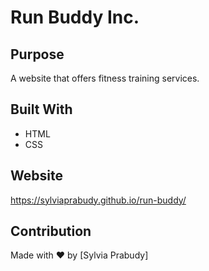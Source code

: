 # Run Buddy Inc.

## Purpose
A website that offers fitness training services.

## Built With
* HTML
* CSS

## Website
https://sylviaprabudy.github.io/run-buddy/

## Contribution
Made with ❤️ by [Sylvia Prabudy]

